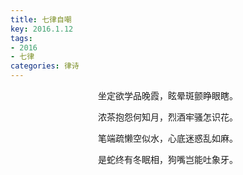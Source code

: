 ```yaml
---
title: 七律自嘲
key: 2016.1.12
tags: 
- 2016
- 七律
categories: 律诗
---
```


<p align="center">坐定欲学品晚霞，眩晕斑颤睁眼瞎。
</p>
<p align="center">浓茶抱怨何知月，烈酒牢骚怎识花。
</p>
<p align="center">笔端疏懒空似水，心底迷惑乱如麻。
</p>
<p align="center">是蛇终有冬眠相，狗嘴岂能吐象牙。
</p>
